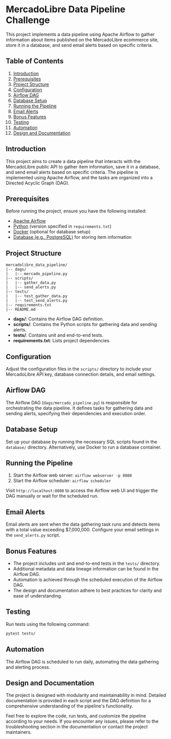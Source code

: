 # MercadoLibre Data Pipeline Challenge

This project implements a data pipeline using Apache Airflow to gather information about items published on the MercadoLibre ecommerce site, store it in a database, and send email alerts based on specific criteria.

## Table of Contents
1. [Introduction](#introduction)
2. [Prerequisites](#prerequisites)
3. [Project Structure](#project-structure)
4. [Configuration](#configuration)
5. [Airflow DAG](#airflow-dag)
6. [Database Setup](#database-setup)
7. [Running the Pipeline](#running-the-pipeline)
8. [Email Alerts](#email-alerts)
9. [Bonus Features](#bonus-features)
10. [Testing](#testing)
11. [Automation](#automation)
12. [Design and Documentation](#design-and-documentation)

## Introduction

This project aims to create a data pipeline that interacts with the MercadoLibre public API to gather item information, save it in a database, and send email alerts based on specific criteria. The pipeline is implemented using Apache Airflow, and the tasks are organized into a Directed Acyclic Graph (DAG).

## Prerequisites

Before running the project, ensure you have the following installed:

- [Apache Airflow](https://airflow.apache.org/)
- [Python](https://www.python.org/) (version specified in `requirements.txt`)
- [Docker](https://www.docker.com/) (optional for database setup)
- [Database (e.g., PostgreSQL)](https://www.postgresql.org/) for storing item information

## Project Structure

```
mercadolibre_data_pipeline/
|-- dags/
|   |-- mercado_pipeline.py
|-- scripts/
|   |-- gather_data.py
|   |-- send_alerts.py
|-- tests/
|   |-- test_gather_data.py
|   |-- test_send_alerts.py
|-- requirements.txt
|-- README.md
```

- **dags/**: Contains the Airflow DAG definition.
- **scripts/**: Contains the Python scripts for gathering data and sending alerts.
- **tests/**: Contains unit and end-to-end tests.
- **requirements.txt**: Lists project dependencies.

## Configuration

Adjust the configuration files in the `scripts/` directory to include your MercadoLibre API key, database connection details, and email settings.

## Airflow DAG

The Airflow DAG (`dags/mercado_pipeline.py`) is responsible for orchestrating the data pipeline. It defines tasks for gathering data and sending alerts, specifying their dependencies and execution order.

## Database Setup

Set up your database by running the necessary SQL scripts found in the `database/` directory. Alternatively, use Docker to run a database container.

## Running the Pipeline

1. Start the Airflow web server: `airflow webserver -p 8080`
2. Start the Airflow scheduler: `airflow scheduler`

Visit `http://localhost:8080` to access the Airflow web UI and trigger the DAG manually or wait for the scheduled run.

## Email Alerts

Email alerts are sent when the data gathering task runs and detects items with a total value exceeding $7,000,000. Configure your email settings in the `send_alerts.py` script.

## Bonus Features

- The project includes unit and end-to-end tests in the `tests/` directory.
- Additional metadata and data lineage information can be found in the Airflow DAG.
- Automation is achieved through the scheduled execution of the Airflow DAG.
- The design and documentation adhere to best practices for clarity and ease of understanding.

## Testing

Run tests using the following command:

```bash
pytest tests/
```

## Automation

The Airflow DAG is scheduled to run daily, automating the data gathering and alerting process.

## Design and Documentation

The project is designed with modularity and maintainability in mind. Detailed documentation is provided in each script and the DAG definition for a comprehensive understanding of the pipeline's functionality.

Feel free to explore the code, run tests, and customize the pipeline according to your needs. If you encounter any issues, please refer to the troubleshooting section in the documentation or contact the project maintainers.


